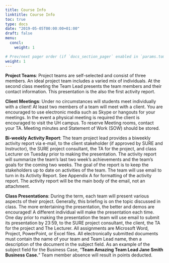 ```yaml
---
title: Course Info
linktitle: Course Info
toc: true
type: docs
date: "2019-05-05T00:00:00+01:00"
draft: false
menu:
  concl:
    weight: 1

# Prev/next pager order (if `docs_section_pager` enabled in `params.toml`)
weight: 1
---
```

**Project Teams**: Project teams are self-selected and consist of three members.  An ideal project team includes a varied mix of individuals.  At the second class meeting the Team Lead presents the team members and their contact information.  This presentation is the also the first activity report.

**Client Meetings**:  Under no circumstances will students meet individually with a client! At least two members of a team will meet with a client.  You are encouraged to use electronic media such as Skype or hangouts for your meetings.  In the event a physical meeting is required the client is encouraged to visit the UH campus. To reserve Meeting rooms, contact your TA. Meeting minutes and Statement of Work (SOW) should be stored.

**Bi-weekly Activity Report**:  The team project lead provides a biweekly activity report via e-mail, to the client stakeholder (if approved by SURE and Instructor), the SURE project consultant, the TA for the project, and class Lecturer on Tuesday prior to making the presentation.  The activity report will summarize the team’s last two week’s achievements and the team’s goals for the coming two weeks.  The goal of the report is to keep the stakeholders up to date on activities of the team. The team will use email to turn in its Activity Report.  See Appendix A for formatting of the activity report.  The activity report will be the main body of the email, not an attachment. 

**Class Presentations**: During the term, each team will present various aspects of their project.  Generally, this briefing is on the topic discussed in class.  The more entertaining the presentation, the better and demos are encouraged!  A different individual will make the presentation each time.  One day prior to making the presentation the team will use email to submit its presentation by 23:59, to the SURE project consultant, the client, the TA for the project and The Lecturer. All assignments are Microsoft Word, Project, PowerPoint, or Excel files.  All electronically submitted documents must contain the name of your team and Team Lead name, then a description of the document in the subject field.  As an example of the subject field for the Business Case, “**Team Amazing Team Lead Jane Smith Business Case.**”   Team member absence will result in points deducted.


